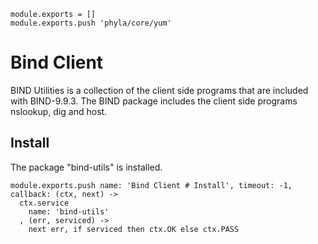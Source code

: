 
    module.exports = []
    module.exports.push 'phyla/core/yum'

# Bind Client

BIND Utilities is a collection of the client side programs that are included 
with BIND-9.9.3. The BIND package includes the client side programs 
nslookup, dig and host.

## Install

The package "bind-utils" is installed.

    module.exports.push name: 'Bind Client # Install', timeout: -1, callback: (ctx, next) ->
      ctx.service
        name: 'bind-utils'
      , (err, serviced) ->
        next err, if serviced then ctx.OK else ctx.PASS
